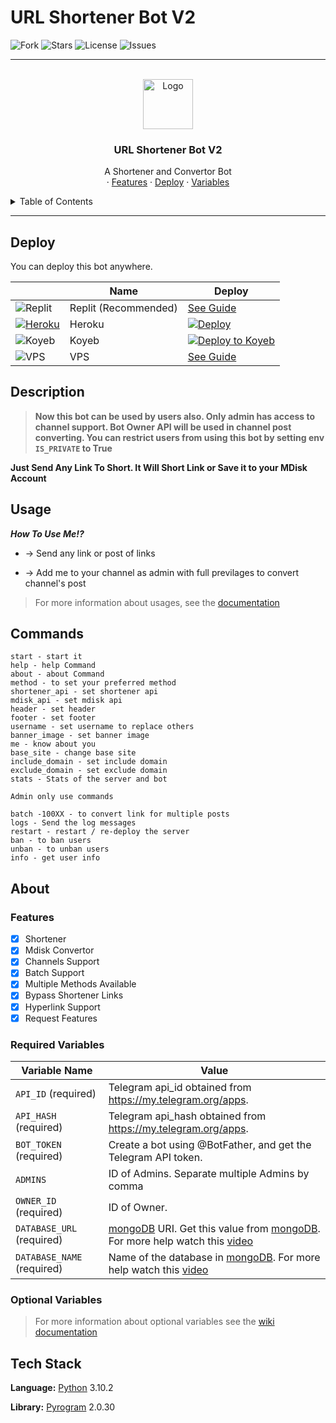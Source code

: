 # URL Shortener Bot V2

<p align="center">

![Fork](https://img.shields.io/github/forks/tamilupdates/URL-Shortener-V2?style=for-the-badge)
![Stars](https://img.shields.io/github/stars/tamilupdates/URL-Shortener-V2?color=%23&style=for-the-badge)
![License](https://img.shields.io/github/license/tamilupdates/URL-Shortener-V2?style=for-the-badge)
![Issues](https://img.shields.io/github/issues/tamilupdates/URL-Shortener-V2?style=for-the-badge)

</p>

---

<!-- PROJECT LOGO -->
<br />
<div align="center">
  <a href="https://github.com/Tamilupdates/URL-Shortener-V2">
    <img src="https://i.ibb.co/1mwchh9/Screenshot-2022-07-08-at-11-06-34-AM.png" alt="Logo" width="80" height="80">
  </a>

  <h3 align="center">URL Shortener Bot V2</h3>

  <p align="center">
    A Shortener and Convertor Bot
    <br />
    ·
    <a href="https://github.com/Tamilupdates/URL-Shortener-V2#features">Features</a>
    ·
    <a href="https://github.com/Tamilupdates/URL-Shortener-V2#deploy">Deploy</a>
    ·
    <a href="https://github.com/Tamilupdates/URL-Shortener-V2#required-variables">Variables</a>
  </p>
</div>

<!-- TABLE OF CONTENTS -->
<details>
  <summary>Table of Contents</summary>
  <ol>
    <li><a href="#deploy">Deploy</a></li>
    <li><a href="#description">Description</a></li>
    <li><a href="#usage">Usage</a></li>
    <li><a href="#commands">Commands</a></li>
    <li>
        <a href="#about">About</a>
        <ul>
        <li><a href="#features">Features</a></li>
        <li><a href="#required-variables">Required Variables</a></li>
        <li><a href="#optional-variables">Optional Variables</a></li>
      </ul>
      </li>
    <li><a href="#tech-stack">Tech Stack</a></li>
  </ol>
</details>

---

## Deploy

You can deploy this bot anywhere.

|                                                        | Name                 | Deploy                                                                                                                                                                                                                             |
| ------------------------------------------------------ | -------------------- | ---------------------------------------------------------------------------------------------------------------------------------------------------------------------------------------------------------------------------------- |
| ![Replit](assets/img/replit.jpg)                       | Replit (Recommended) | [See Guide](/guides/replit.md)                                                                                                                                                                                                     |
| [![Heroku](assets/img/heroku.png)](https://heroku.com) | Heroku               | [![Deploy](https://www.herokucdn.com/deploy/button.svg)](https://heroku.com/deploy?template=https://github.com/Tamilupdates/URL-Shortener-V2)                                                                                      |
| ![Koyeb](assets/img/koyeb.png)                         | Koyeb                | [![Deploy to Koyeb](https://www.koyeb.com/static/images/deploy/button.svg)](https://app.koyeb.com/apps/deploy?type=git&repository=tamilupdates/url-shortener-v2&name=url-shortener-v2&run_command=python3%20-m%20main&branch=main) |
| ![VPS](assets/img/vps.png)                             | VPS                  | [See Guide](/guides/vps.md)                                                                                                                                                                                                        |

## Description

> **Now this bot can be used by users also. Only admin has access to channel support. Bot Owner API will be used in channel post converting. You can restrict users from using this bot by setting env `IS_PRIVATE` to True**

**Just Send Any Link To Short. It Will Short Link or Save it to your MDisk Account**

## Usage

***How To Use Me!?***

- -> Send any link or post of links

- -> Add me to your channel as admin with full previlages to convert channel's post

> For more information about usages, see the [documentation](https://github.com/Tamilupdates/URL-Shortener-V2/wiki/Usage)

## Commands

```
start - start it
help - help Command
about - about Command
method - to set your preferred method
shortener_api - set shortener api
mdisk_api - set mdisk api
header - set header
footer - set footer
username - set username to replace others
banner_image - set banner image
me - know about you
base_site - change base site
include_domain - set include domain
exclude_domain - set exclude domain
stats - Stats of the server and bot

Admin only use commands

batch -100XX - to convert link for multiple posts
logs - Send the log messages
restart - restart / re-deploy the server
ban - to ban users
unban - to unban users
info - get user info
```

## About

### Features

- [x] Shortener
- [x] Mdisk Convertor
- [x] Channels Support
- [x] Batch Support
- [x] Multiple Methods Available
- [x] Bypass Shortener Links
- [x] Hyperlink Support
- [x] Request Features

### Required Variables

| Variable Name              | Value                                                                                                                                                          |
| -------------------------- | -------------------------------------------------------------------------------------------------------------------------------------------------------------- |
| `API_ID` (required)        | Telegram api_id obtained from <https://my.telegram.org/apps>.                                                                                                  |
| `API_HASH` (required)      | Telegram api_hash obtained from <https://my.telegram.org/apps>.                                                                                                |
| `BOT_TOKEN` (required)     | Create a bot using @BotFather, and get the Telegram API token.                                                                                                 |
| `ADMINS`                   | ID of Admins. Separate multiple Admins by comma                                                                                                                |
| `OWNER_ID` (required)      | ID of Owner.                                                                                                                                                   |
| `DATABASE_URL` (required)  | [mongoDB](https://www.mongodb.com) URI. Get this value from [mongoDB](https://www.mongodb.com). For more help watch this [video](https://youtu.be/1G1XwEOnxxo) |
| `DATABASE_NAME` (required) | Name of the database in [mongoDB](https://www.mongodb.com). For more help watch this [video](https://youtu.be/1G1XwEOnxxo)                                     |

### Optional Variables

> For more information about optional variables see the [wiki documentation](https://github.com/Tamilupdates/URL-Shortener-V2/wiki/About#optional-variables)


## Tech Stack

**Language:** [Python](https://www.python.org/) 3.10.2

**Library:** [Pyrogram](https://github.com/pyrogram/pyrogram) 2.0.30
